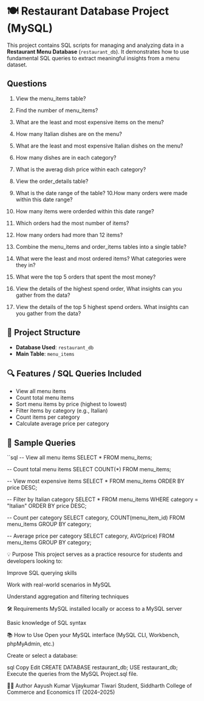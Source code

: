 # 🍽️ Restaurant Database Project (MySQL)

This project contains SQL scripts for managing and analyzing data in a **Restaurant Menu Database** (`restaurant_db`). It demonstrates how to use fundamental SQL queries to extract meaningful insights from a menu dataset.

## Questions

1. View the menu_items table?
2. Find the number of menu_items?
3. What are the least and most expensive items on the menu?
4. How many Italian dishes are on the menu?
5. What are the least and most expensive Italian dishes on the menu?
6. How many dishes are in each category?
7. What is the averag dish price within each category?

8. View the order_details table?
9. What is the date range of the table?
10.How many orders were made within this date range?
11. How many items were orderded within this date range?
12. Which orders had the most number of items?
13. How many orders had more than 12 items?

14. Combine the menu_items and order_items tables into a single table?
15. What were the least and most ordered items? What categories were they in?
16. What were the top 5 orders that spent the most money?
17. View the details of the highest spend order, What insights can you gather from the data?
18. View the details of the top 5 highest spend orders. What insights can you gather from the data?


## 📂 Project Structure

- **Database Used**: `restaurant_db`
- **Main Table**: `menu_items`

## 🔍 Features / SQL Queries Included

- View all menu items
- Count total menu items
- Sort menu items by price (highest to lowest)
- Filter items by category (e.g., Italian)
- Count items per category
- Calculate average price per category

## 📌 Sample Queries

``sql
-- View all menu items
SELECT * FROM menu_items;

-- Count total menu items
SELECT COUNT(*) FROM menu_items;

-- View most expensive items
SELECT * FROM menu_items ORDER BY price DESC;

-- Filter by Italian category
SELECT * FROM menu_items
WHERE category = "Italian"
ORDER BY price DESC;

-- Count per category
SELECT category, COUNT(menu_item_id) FROM menu_items GROUP BY category;

-- Average price per category
SELECT category, AVG(price) FROM menu_items GROUP BY category;

💡 Purpose
This project serves as a practice resource for students and developers looking to:

Improve SQL querying skills

Work with real-world scenarios in MySQL

Understand aggregation and filtering techniques

🛠️ Requirements
MySQL installed locally or access to a MySQL server

Basic knowledge of SQL syntax

📚 How to Use
Open your MySQL interface (MySQL CLI, Workbench, phpMyAdmin, etc.)

Create or select a database:

sql
Copy
Edit
CREATE DATABASE restaurant_db;
USE restaurant_db;
Execute the queries from the MySQL Project.sql file.

👨‍💻 Author
Aayush Kumar Vijaykumar Tiwari
Student, Siddharth College of Commerce and Economics
IT (2024–2025)


